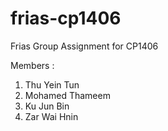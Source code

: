 # frias-cp1406

Frias Group Assignment for CP1406   

Members :   
1. Thu Yein Tun    
2. Mohamed Thameem   
3. Ku Jun Bin   
4. Zar Wai Hnin   
